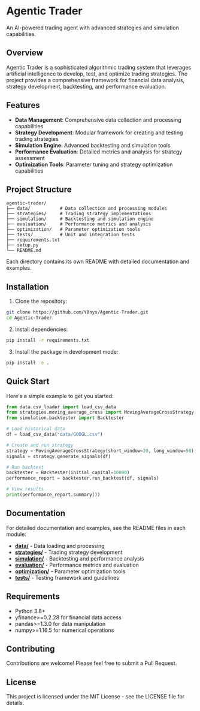 # Agentic Trader

An AI-powered trading agent with advanced strategies and simulation capabilities.

## Overview

Agentic Trader is a sophisticated algorithmic trading system that leverages artificial intelligence to develop, test, and optimize trading strategies. The project provides a comprehensive framework for financial data analysis, strategy development, backtesting, and performance evaluation.

## Features

- **Data Management**: Comprehensive data collection and processing capabilities
- **Strategy Development**: Modular framework for creating and testing trading strategies
- **Simulation Engine**: Advanced backtesting and simulation tools
- **Performance Evaluation**: Detailed metrics and analysis for strategy assessment
- **Optimization Tools**: Parameter tuning and strategy optimization capabilities

## Project Structure

```
agentic-trader/
├── data/           # Data collection and processing modules
├── strategies/     # Trading strategy implementations
├── simulation/     # Backtesting and simulation engine
├── evaluation/     # Performance metrics and analysis
├── optimization/   # Parameter optimization tools
├── tests/          # Unit and integration tests
├── requirements.txt
├── setup.py
└── README.md
```

Each directory contains its own README with detailed documentation and examples.

## Installation

1. Clone the repository:
```bash
git clone https://github.com/Y0nyx/Agentic-Trader.git
cd Agentic-Trader
```

2. Install dependencies:
```bash
pip install -r requirements.txt
```

3. Install the package in development mode:
```bash
pip install -e .
```

## Quick Start

Here's a simple example to get you started:

```python
from data.csv_loader import load_csv_data
from strategies.moving_average_cross import MovingAverageCrossStrategy
from simulation.backtester import Backtester

# Load historical data
df = load_csv_data("data/GOOGL.csv")

# Create and run strategy
strategy = MovingAverageCrossStrategy(short_window=20, long_window=50)
signals = strategy.generate_signals(df)

# Run backtest
backtester = Backtester(initial_capital=10000)
performance_report = backtester.run_backtest(df, signals)

# View results
print(performance_report.summary())
```

## Documentation

For detailed documentation and examples, see the README files in each module:

- **[data/](data/README.md)** - Data loading and processing
- **[strategies/](strategies/README.md)** - Trading strategy development
- **[simulation/](simulation/README.md)** - Backtesting and performance analysis
- **[evaluation/](evaluation/README.md)** - Performance metrics and evaluation
- **[optimization/](optimization/README.md)** - Parameter optimization tools
- **[tests/](tests/README.md)** - Testing framework and guidelines

## Requirements

- Python 3.8+
- yfinance>=0.2.28 for financial data access
- pandas>=1.3.0 for data manipulation
- numpy>=1.16.5 for numerical operations

## Contributing

Contributions are welcome! Please feel free to submit a Pull Request.

## License

This project is licensed under the MIT License - see the LICENSE file for details.